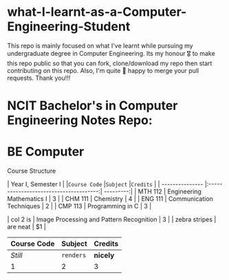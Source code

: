 # what-I-learnt-as-a-Computer-Engineering-Student
This repo is mainly focused on what I've learnt while pursuing my undergraduate degree in Computer Engineering. Its my honour 🎖 to make this repo public so that you can fork,  clone/download my repo then start contributing on this repo. Also, I'm quite 🙂 happy to merge your pull requests. Thank you!!!

# NCIT Bachelor's in Computer Engineering Notes Repo:

# BE Computer
<!-- Bachelor's in Computer Engineering -->
Course Structure

| Year I, Semester I                                                   |
|`Course Code`    |`Subject`                               |`Credits`  |
| --------------- |:--------------------------------------:| ---------:|
| MTH 112         | Engineering Mathematics I              |      3    |
| CHM 111         | Chemistry                              |      4    |
| ENG 111         | Communication Techniques               |      2    |
| CMP 113         | Programming in C                       |      3    |



| col 2 is      | Image Processing and Pattern Recognition |      3    |
| zebra stripes | are neat      |    $1 |



Course Code | Subject | Credits
--- | --- | ---
*Still* | `renders` | **nicely**
1 | 2 | 3